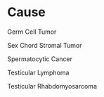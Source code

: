 # Cause

Germ Cell Tumor

Sex Chord Stromal Tumor

Spermatocytic Cancer

Testicular Lymphoma

Testicular Rhabdomyosarcoma
